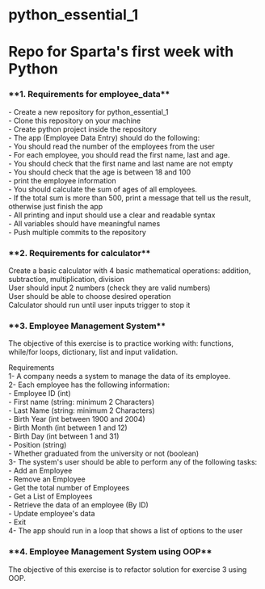 # python_essential_1
<h1>Repo for Sparta's first week with Python</h1>


<h3>**1. Requirements for employee_data**</h3>
<p>- Create a new repository for python_essential_1<br>
- Clone this repository on your machine<br>
- Create python project inside the repository<br>
- The app (Employee Data Entry) should do the following:<br>
- You should read the number of the employees from the user<br>
- For each employee, you should read the first name, last and age.<br>
- You should check that the first name and last name are not empty<br>
- You should check that the age is between 18 and 100<br>
- print the employee information<br>
- You should calculate the sum of ages of all employees.<br>
- If the total sum is more than 500, print a message that tell us the result, otherwise just finish the app<br>
- All printing and input should use a clear and readable syntax<br>
- All variables should have meaningful names<br>
- Push multiple commits to the repository</p>

<p><h3>**2. Requirements for calculator**</h3>
Create a basic calculator with 4 basic mathematical operations: addition, subtraction, multiplication, division<br>
User should input 2 numbers (check they are valid numbers)<br>
User should be able to choose desired operation<br>
Calculator should run until user inputs trigger to stop it</p>

<p><h3>**3. Employee Management System**</h3>
<p>The objective of this exercise is to practice working with: functions, while/for loops, dictionary, list and input validation.</p>
Requirements<br>
1- A company needs a system to manage the data of its employee.<br>
2- Each employee has the following information:<br>
- Employee ID (int)<br>
- First name (string: minimum 2 Characters)<br>
- Last Name (string: minimum 2 Characters)<br>
- Birth Year (int between 1900 and 2004)<br>
- Birth Month (int between 1 and 12)<br>
- Birth Day (int between 1 and 31)<br>
- Position (string)<br>
- Whether graduated from the university or not (boolean)<br>
3- The system's user should be able to perform any of the following tasks:<br>
- Add an Employee<br>
- Remove an Employee<br>
- Get the total number of Employees<br>
- Get a List of Employees<br>
- Retrieve the data of an employee (By ID)<br>
- Update employee's data<br>
- Exit<br>
4- The app should run in a loop that shows a list of options to the user<br></p>

<p><h3>**4. Employee Management System using OOP**</h3>
<p>The objective of this exercise is to refactor solution for exercise 3 using OOP.</p>